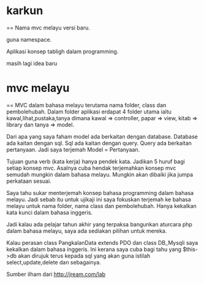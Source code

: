 # karkun
==
Nama mvc melayu versi baru.

guna namespace.

Aplikasi konsep tabligh dalam programming.

masih lagi idea baru

# mvc melayu
==
MVC dalam bahasa melayu terutama nama folder, class dan pembolehubah.
Dalam folder aplikasi erdapat 4 folder utama iaitu kawal,lihat,pustaka,tanya dimana
kawal => controller, papar => view, kitab => library dan tanya => model. 

Dari apa yang saya faham model ada berkaitan dengan database. 
Database ada kaitan dengan sql. Sql ada kaitan dengan query. 
Query ada berkaitan pertanyaan. Jadi saya terjemah Model = Pertanyaan.

Tujuan guna verb (kata kerja) hanya pendek kata. Jadikan 5 huruf bagi setiap konsep mvc. 
Asalnya cuba hendak terjemahkan konsep mvc semudah mungkin dalam bahasa melayu. 
Mungkin akan dibaiki jika jumpa perkataan sesuai.

Saya tahu sukar menterjemah konsep bahasa programming dalam bahasa melayu. 
Jadi sebab itu untuk ujikaji ini saya fokuskan terjemah ke bahasa melayu untuk 
nama folder, nama class dan pembolehubah. Hanya kekalkan kata kunci dalam bahasa inggeris.

Jadi kalau ada pelajar tahun akhir yang terpaksa bangunkan aturcara php dalam bahasa melayu, 
saya ada sediakan pilihan untuk mereka.

Kalau perasan class PangkalanData extends PDO dan class DB_Mysqli saya kekalkan dalam bahasa inggeris. 
Ini kerana saya cuba bagi tahu yang $this->db akan dirujuk terus kepada 
sql yang akan guna istilah select,update,delete dan sebagainya.﻿


Sumber ilham dari 
http://jream.com/lab



